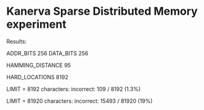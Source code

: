 Kanerva Sparse Distributed Memory experiment
============================================

Results:

ADDR_BITS 256
DATA_BITS 256

HAMMING_DISTANCE 95

HARD_LOCATIONS 8192

LIMIT = 8192 characters:
incorrect: 109 / 8192 (1.3%)

LIMIT = 81920 characters:
incorrect: 15493 / 81920 (19%)